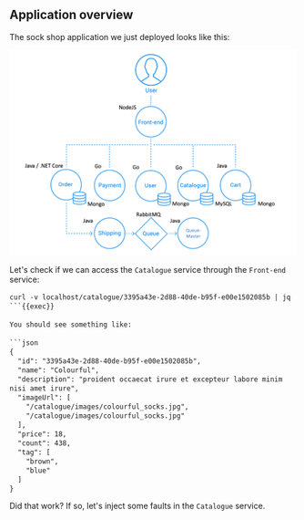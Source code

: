 ## Application overview

The sock shop application we just deployed looks like this:

![Architecture diagram](https://raw.githubusercontent.com/grafana/xk6-disruptor-demo/main/images/architecture.png)

Let's check if we can access the `Catalogue` service through the `Front-end` service:

```
curl -v localhost/catalogue/3395a43e-2d88-40de-b95f-e00e1502085b | jq
```{{exec}}

You should see something like:

```json
{
  "id": "3395a43e-2d88-40de-b95f-e00e1502085b",
  "name": "Colourful",
  "description": "proident occaecat irure et excepteur labore minim nisi amet irure",
  "imageUrl": [
    "/catalogue/images/colourful_socks.jpg",
    "/catalogue/images/colourful_socks.jpg"
  ],
  "price": 18,
  "count": 438,
  "tag": [
    "brown",
    "blue"
  ]
}
```

Did that work? If so, let's inject some faults in the `Catalogue` service.
